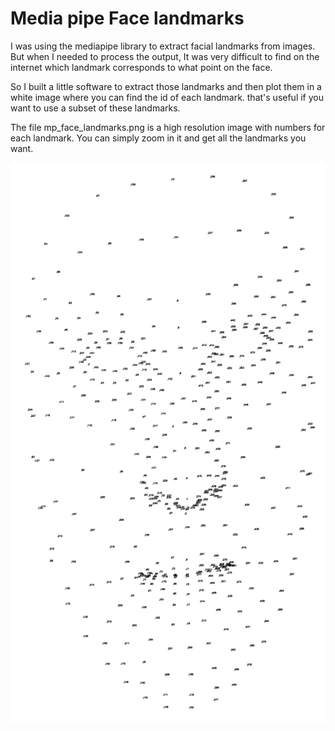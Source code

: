 # Media pipe Face landmarks
I was using the mediapipe library to extract facial landmarks from images. But when I needed to process the output, It was very difficult to find on the internet which landmark corresponds to what point on the face.

So I built a little software to extract those landmarks and then plot them in a white image where you can find the id of each landmark. that's useful if you want to use a subset of these landmarks.

The file mp_face_landmarks.png is a high resolution image with numbers for each landmark. You can simply zoom in it and get all the landmarks you want.



![Face in numbers](mp_face_landmarks.png)


